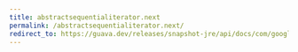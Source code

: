 ```yaml
---
title: abstractsequentialiterator.next
permalink: /abstractsequentialiterator.next/
redirect_to: https://guava.dev/releases/snapshot-jre/api/docs/com/google/common/collect/AbstractSequentialIterator.html#next--
---
```

